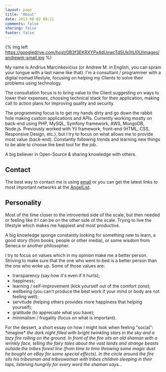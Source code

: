 ```yaml
---
layout: page
title: "About"
date: 2013-08-02 08:21
comments: false
sharing: false
footer: false
---
```


{% img left https://googledrive.com/host/0B3f3EKRXYPx4dUxwcTdSUk0tU0U/images/andrewm-small.jpg %}

My name is Andrius Marcinkevičius (or Andrew M. in English, you can sprain your tongue with a last name like that). I'm a consultant / programmer with a digital nomad lifestyle, focusing on helping my Clients to solve their problems using technology.

The consultation focus is to bring value to the Client suggesting on ways to lower their expenses, choosing technical stack for their application, making call to action plans for improving quality and security.

The programming focus is to get my hands dirty and go down the rabbit hole making custom applications and APIs. Currently working mostly on back-end using PHP, MySQL, Symfony framework, AWS, MongoDB, Node.js. Previously worked with Yii framework, front-end (HTML, CSS, Responsive Design, etc.), but I try to focus on what allows me to provide most value (back-end). Constantly following trends and learning new things to be able to choose the best tool for the job.

A big believer in Open-Source & sharing knowledge with others.

## Contact <a name="contact"></a>

The best way to contact me is using [email](mailto:consultation@ifdattic.com) or you can get the latest links to most important networks at the [AngelList](https://angel.co/ifdattic).

## Personality

Most of the time closer to the introverted side of the scale, but then needed or feeling like it I can be on the other side of the scale. Trying to live the lifestyle which makes me happiest and most productive.

A big knowledge sponge constantly looking for something new to learn, a good story (from books, people or other media), or some wisdom from Seneca or another philosopher.

I try to focus on values which in my opinion make me a better person. Striving to make sure that the one who went to bed is a better person than the one who woke up. Some of those values are:

* transparency (say how it's even if it hurts);
* happiness;
* learning / self-improvement (kick yourself out of the comfort zone);
* wellbeing (you can't produce the best work if your mind or body are not feeling well);
* servitude (helping others provides more happiness that helping yourself);
* gratitude (to appreciate what you have);
* minimalism / frugality (focus on what is important).

For the dessert, a short essay on how I might look when feeling "social": \*imagine\* *the dark night filled with bright twinkling stars in the sky and a lazy fire rolling on the ground. In front of the fire sits an old shaman with a wrinkly face, telling the fairy tales about the vast lands and strange beasts outside the tribes forest line (from time to time throwing some magic dust he bought on eBay for some special effects). In the circle around the fire sits his tribesman and tribeswoman with tribes children sleeping in their laps, listening hungrily for every word the shaman says...*

